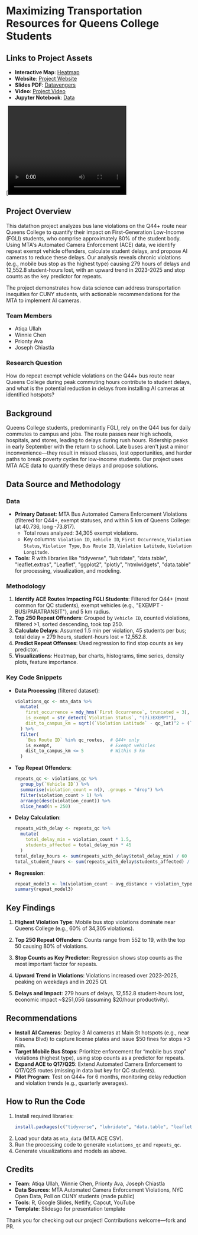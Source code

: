 # Maximizing Transportation Resources for Queens College Students

## Links to Project Assets
- **Interactive Map**: [Heatmap](https://mellifluous-bublanina-686c73.netlify.app/) 
- **Website**: [Project Website](https://68d47e1185a19a2c76a47695--warm-pithivier-d62983.netlify.app/)
- **Slides PDF**: [Datavengers](https://github.com/Datathlon-Datavengers/CUNY_Bus_Delay_Analysis/blob/main/Datavengers-1%20Slides.pdf)
- **Video**: [Project Video](https://www.youtube.com/watch?v=gjbFQrkwwvY)
- **Jupyter Notebook**: [Data](https://euphonious-sable-d2b0c1.netlify.app/)

 [<video src="https://youtu.be/gjbFQrkwwvY?feature=shared" width="320" height="240" controls></video>

## Project Overview

This datathon project analyzes bus lane violations on the Q44+ route near Queens College to quantify their impact on First-Generation Low-Income (FGLI) students, who comprise approximately 80% of the student body. Using MTA's Automated Camera Enforcement (ACE) data, we identify repeat exempt vehicle offenders, calculate student delays, and propose AI cameras to reduce these delays. Our analysis reveals chronic violations (e.g., mobile bus stop as the highest type) causing 279 hours of delays and 12,552.8 student-hours lost, with an upward trend in 2023-2025 and stop counts as the key predictor for repeats.

The project demonstrates how data science can address transportation inequities for CUNY students, with actionable recommendations for the MTA to implement AI cameras.

### Team Members
- Atiqa Ullah
- Winnie Chen
- Prionty Ava
- Joseph Chiastla

### Research Question
How do repeat exempt vehicle violations on the Q44+ bus route near Queens College during peak commuting hours contribute to student delays, and what is the potential reduction in delays from installing AI cameras at identified hotspots?

## Background
Queens College students, predominantly FGLI, rely on the Q44 bus for daily commutes to campus and jobs. The route passes near high schools, hospitals, and stores, leading to delays during rush hours. Ridership peaks in early September with the return to school. Late buses aren't just a minor inconvenience—they result in missed classes, lost opportunities, and harder paths to break poverty cycles for low-income students. Our project uses MTA ACE data to quantify these delays and propose solutions.

## Data Source and Methodology
### Data
- **Primary Dataset**: MTA Bus Automated Camera Enforcement Violations (filtered for Q44+, exempt statuses, and within 5 km of Queens College: lat 40.736, long -73.817).
  - Total rows analyzed: 34,305 exempt violations.
  - Key columns: `Violation ID`, `Vehicle ID`, `First Occurrence`, `Violation Status`, `Violation Type`, `Bus Route ID`, `Violation Latitude`, `Violation Longitude`.
- **Tools**: R with libraries like "tidyverse", "lubridate", "data.table", "leaflet.extras", "Leaflet", "ggplot2", "plotly", "htmlwidgets", "data.table" for processing, visualization, and modeling.

### Methodology
1. **Identify ACE Routes Impacting FGLI Students**: Filtered for Q44+ (most common for QC students), exempt vehicles (e.g., "EXEMPT - BUS/PARATRANSIT"), and 5 km radius.
2. **Top 250 Repeat Offenders**: Grouped by `Vehicle ID`, counted violations, filtered >1, sorted descending, took top 250.
3. **Calculate Delays**: Assumed 1.5 min per violation, 45 students per bus; total delay = 279 hours, student-hours lost = 12,552.8.
4. **Predict Repeat Offenses**: Used regression to find stop counts as key predictor.
5. **Visualizations**: Heatmap, bar charts, histograms, time series, density plots, feature importance.

### Key Code Snippets
- **Data Processing** (filtered dataset):
  ```r
  violations_qc <- mta_data %>%
    mutate(
      first_occurrence = mdy_hms(`First Occurrence`, truncated = 3),
      is_exempt = str_detect(`Violation Status`, "(?i)EXEMPT"),
      dist_to_campus_km = sqrt((`Violation Latitude` - qc_lat)^2 + (`Violation Longitude` - qc_long)^2) * 111
    ) %>%
    filter(
      `Bus Route ID` %in% qc_routes,  # Q44+ only
      is_exempt,                      # Exempt vehicles
      dist_to_campus_km <= 5          # Within 5 km
    )
  ```

- **Top Repeat Offenders**:
  ```r
  repeats_qc <- violations_qc %>%
    group_by(`Vehicle ID`) %>%
    summarise(violation_count = n(), .groups = "drop") %>%
    filter(violation_count > 1) %>%
    arrange(desc(violation_count)) %>%
    slice_head(n = 250)
  ```

- **Delay Calculation**:
  ```r
  repeats_with_delay <- repeats_qc %>%
    mutate(
      total_delay_min = violation_count * 1.5,
      students_affected = total_delay_min * 45
    )
  total_delay_hours <- sum(repeats_with_delay$total_delay_min) / 60
  total_student_hours <- sum(repeats_with_delay$students_affected) / 60
  ```

- **Regression**:
  ```r
  repeat_model3 <- lm(violation_count ~ avg_distance + violation_types + activity_duration + stop_count, data = train)
  summary(repeat_model3)
  ```

## Key Findings
1. **Highest Violation Type**: Mobile bus stop violations dominate near Queens College (e.g., 60% of 34,305 violations).


2. **Top 250 Repeat Offenders**: Counts range from 552 to 19, with the top 50 causing 80% of violations.


3. **Stop Counts as Key Predictor**: Regression shows stop counts as the most important factor for repeats.


4. **Upward Trend in Violations**: Violations increased over 2023-2025, peaking on weekdays and in 2025 Q1.

5. **Delays and Impact**: 279 hours of delays, 12,552.8 student-hours lost, economic impact ~$251,056 (assuming $20/hour productivity).

## Recommendations
- **Install AI Cameras**: Deploy 3 AI cameras at Main St hotspots (e.g., near Kissena Blvd) to capture license plates and issue $50 fines for stops >3 min. 
- **Target Mobile Bus Stops**: Prioritize enforcement for “mobile bus stop” violations (highest type), using stop counts as a predictor for repeats.
- **Expand ACE to Q17/Q25**: Extend Automated Camera Enforcement to Q17/Q25 routes (missing in data but key for QC students).
- **Pilot Program**: Test on Q44+ for 6 months, monitoring delay reduction and violation trends (e.g., quarterly averages).

## How to Run the Code
1. Install required libraries:
   ```r
   install.packages(c("tidyverse", "lubridate", "data.table", "leaflet.extras", "Leaflet", "ggplot2", "plotly", "htmlwidgets", "data.table"))
   ```
2. Load your data as `mta_data` (MTA ACE CSV).
3. Run the processing code to generate `violations_qc` and `repeats_qc`.
4. Generate visualizations and models as above.

## Credits
- **Team**: Atiqa Ullah, Winnie Chen, Prionty Ava, Joseph Chiastla
- **Data Sources**: MTA Automated Camera Enforcement Violations, NYC Open Data, Poll on CUNY students (made public)
- **Tools**: R, Google Slides, Netlify, Capcut, YouTube
- **Template**: Slidesgo for presentation template

Thank you for checking out our project! Contributions welcome—fork and PR.
